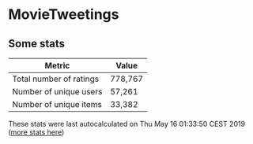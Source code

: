 # MovieTweetings
## Some stats

Metric | Value
--- | ---
Total number of ratings                 | 778,767
Number of unique users                  | 57,261
Number of unique items                  | 33,382
These stats were last autocalculated on Thu May 16 01:33:50 CEST 2019  ([more stats here](./stats.md))


